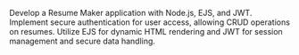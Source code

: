
Develop a Resume Maker application with Node.js, EJS, and JWT. Implement secure authentication for user access, allowing CRUD operations on resumes. Utilize EJS for dynamic HTML rendering and JWT for session management and secure data handling.








